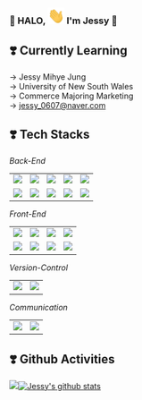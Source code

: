 ### :star_struck: HALO, <img src="https://raw.githubusercontent.com/ABSphreak/ABSphreak/master/gifs/Hi.gif" width="30px"> I'm Jessy :star_struck:

## :heavy_heart_exclamation: Currently Learning
→ Jessy Mihye Jung <br>
→ University of New South Wales <br>
→ Commerce Majoring Marketing <br>
→ jessy_0607@naver.com <br>

## :heavy_heart_exclamation: Tech Stacks
*Back-End*
<br>
<table>
<tbody>
 <tr>
<td align="center" width="20%">
<img height=50px src="https://www.vectorlogo.zone/logos/w3_html5/w3_html5-ar21.svg"> 
</td>

<td align="center" width="20%">
<img height=50px src="https://1000logos.net/wp-content/uploads/2020/09/CSS-Logo.png"> 
</td>

<td align="center" width="20%">
<img height=50px src="https://user-images.githubusercontent.com/91325218/142833271-f11cc656-9f7f-427c-b942-b8a2b0fbd494.jpg"> 
</td>

<td align="center" width="20%">
<img height=50px src="https://user-images.githubusercontent.com/91325218/142833555-5478fa25-3d1a-4fdf-8947-badf94a1d12e.png"> 
</td>

<td align="center" width="20%">
<img height=50px src="https://user-images.githubusercontent.com/91325218/142833685-782f5828-0b02-41c3-a976-4e2a3419d354.png"> 
</td>

</tr>

 <tr>
<td align="center" width="20%">
<img height=50px src="https://user-images.githubusercontent.com/91325218/142833784-5ea4248e-bc93-4058-8a83-df219e5cce2e.png"> 
</td>

<td align="center" width="20%">
<img height=50px src="https://user-images.githubusercontent.com/91325218/142834854-858fe7fb-32d5-4b70-88ee-6ba7aa7e8a6f.png"> 
</td>

<td align="center" width="20%">
<img height=50px src="https://user-images.githubusercontent.com/91325218/142834911-55f6b408-64b0-4060-83da-8cd2a95c63db.jpg"> 
</td>

<td align="center" width="20%">
<img height=50px src="https://user-images.githubusercontent.com/91325218/142834978-1d024e1d-cb6a-4185-af87-61f965661d57.png"> 
</td>

<td align="center" width="20%">
<img height=50px src="https://user-images.githubusercontent.com/91325218/142835027-bc94f69e-edba-43e4-86eb-2c22ce610cfa.png"> 
</td>

</tr>
</tbody>
</table>

*Front-End*
<table>
<tbody>
 <tr>
<td align="center" width="25%">
<img height=50px src="https://www.vectorlogo.zone/logos/w3_html5/w3_html5-ar21.svg"> 
</td>

<td align="center" width="25%">
<img height=50px src="https://1000logos.net/wp-content/uploads/2020/09/CSS-Logo.png"> 
</td>

<td align="center" width="25%">
<img height=50px src="https://user-images.githubusercontent.com/91325218/142833271-f11cc656-9f7f-427c-b942-b8a2b0fbd494.jpg">
</td>

<td align="center" width="25%">
<img height=50px src="https://user-images.githubusercontent.com/91325218/142836924-bc585101-f5bc-41e2-beaf-5ae57f2c3178.jpg"> 
</td>
</tr>
  
 <tr>
<td align="center" width="25%">
<img height=50px src="https://user-images.githubusercontent.com/91325218/142833685-782f5828-0b02-41c3-a976-4e2a3419d354.png">
</td>

<td align="center" width="25%">
<img height=50px src="https://user-images.githubusercontent.com/91325218/142837089-46d2a19e-9806-4995-8bc0-9054e2623eb9.png"> 
</td>

<td align="center" width="25%">
<img height=50px src="https://user-images.githubusercontent.com/91325218/142837162-2c556e14-8dca-47d1-9b80-e46161469a64.png"> 
</td>

<td align="center" width="25%">
<img height=50px src="https://user-images.githubusercontent.com/91325218/142837205-385ace7d-a17e-4302-94c8-ca8535c09ad3.png"> 
</td>
</tr>

</tbody>
</table>

*Version-Control*
<table>
<tbody>
 <tr>
<td align="center" width="50%">
<img height=50px src="https://user-images.githubusercontent.com/91325218/142837796-df313a7e-1f26-4515-9155-38cd11944868.jpg"> 
</td>

<td align="center" width="50%">
<img height=50px src="https://user-images.githubusercontent.com/91325218/142837804-3ae272d3-8c9f-4973-9c3a-098e9e750629.png"> 
</td>
</tr>
</tbody>
</table>

*Communication*
<table>
<tbody>
 <tr>
<td align="center" width="50%">
<img height=50px src="https://user-images.githubusercontent.com/91325218/142837865-4bed803f-f1e1-4ac1-80bd-966218793c23.png"> 
</td>

<td align="center" width="50%">
<img height=50px src="https://user-images.githubusercontent.com/91325218/142837875-691580ca-bd7a-4f3b-8e67-254219ad3b59.png"> 
</td>
</tr>
</tbody>
</table>

## :heavy_heart_exclamation: Github Activities
<a href="https://github.com/jessyjung">
  <img align="left" src="https://github-readme-stats.vercel.app/api/top-langs/?username=jessyjung&show_icons=true&hide_border=falset&line_height=50&title_color=F361A6&icon_color=FFB2D9" />
  </a>
  <a href="https://github.com/jessyjung">
 <img align="center" src="https://github-readme-stats.vercel.app/api?username=jessyjung&show_icons=true&hide_border=falset&line_height=20&title_color=F361A6&icon_color=FFB2D9" alt="Jessy's github stats"/>
</a>
